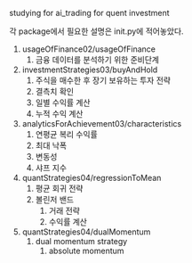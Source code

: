 studying for ai_trading for quent investment

각 package에서 필요한 설명은 init.py에 적어놓았다.

1. usageOfFinance02/usageOfFinance 
   1. 금융 데이터를 분석하기 위한 준비단계
2. investmentStrategies03/buyAndHold
   1. 주식을 매수한 후 장기 보유하는 투자 전략
   2. 결측치 확인
   3. 일별 수익률 계산
   4. 누적 수익 계산
3. analyticsForAchievement03/characteristics
   1. 연평균 복리 수익률
   2. 최대 낙폭
   3. 변동성
   4. 샤프 지수
4. quantStrategies04/regressionToMean
   1. 평균 회귀 전략
   2. 볼린저 밴드
      1. 거래 전략
      2. 수익률 계산
5. quantStrategies04/dualMomentum
   1. dual momentum strategy
      1. absolute momentum